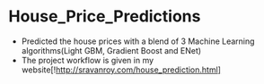# House_Price_Predictions

* Predicted the house prices with a blend of 3 Machine Learning algorithms(Light GBM, Gradient Boost and ENet)
* The project workflow is given in my website[!http://sravanroy.com/house_prediction.html]
